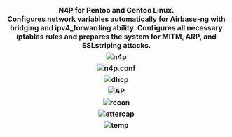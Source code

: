 <div style="text-align:center; float:none; margin: 0 auto 0 auto; font-weight:bold; font-size:12pt">N4P for Pentoo and Gentoo Linux.<div>
<div style="font-size:12pt">Configures network variables automatically for Airbase-ng with bridging and ipv4_forwarding ability. Configures all necessary iptables rules and prepares the system for MITM, ARP, and SSLstriping attacks.</div>
<div style="margin: 0 auto 0 auto; vertical-align:middle; padding-top:6px;"><img src="http://i.imgur.com/RGdtLR8.png" alt="n4p" /></div>
<div style="margin: 0 auto 0 auto; vertical-align:middle; padding-top:6px;"><img src="http://i.imgur.com/gZ0aV5H.png" alt="n4p.conf" /></div>
<div style="margin: 0 auto 0 auto; vertical-align:middle; padding-top:6px;"><img src="http://i.imgur.com/xRtUt3y.png" alt="dhcp" /></div>
<div style="margin: 0 auto 0 auto; vertical-align:middle; padding-top:6px;"><img src="http://i.imgur.com/ORe3sma.png" alt="AP" /></div>
<div style="margin: 0 auto 0 auto; vertical-align:middle; padding-top:6px;"><img src="http://i.imgur.com/jwHZMOK.png" alt="recon" /></div>
<div style="margin: 0 auto 0 auto; vertical-align:middle; padding-top:6px;"><img src="http://i.imgur.com/AAqPNwE.png" alt="ettercap" /></div>
<div style="margin: 0 auto 0 auto; vertical-align:middle; padding-top:6px;"><img src="http://i.imgur.com/t4JZKRP.png" alt="temp" /></div>